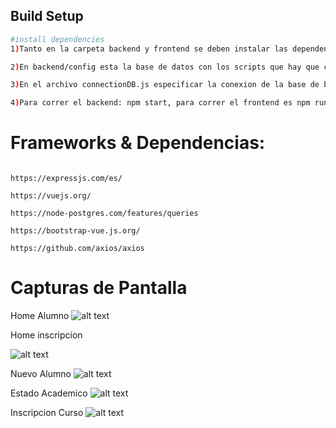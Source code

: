 ## Build Setup

``` bash
#install dependencies
1)Tanto en la carpeta backend y frontend se deben instalar las dependencias con npm install. 

2)En backend/config esta la base de datos con los scripts que hay que correr para generar las tablas y los inserts.

3)En el archivo connectionDB.js especificar la conexion de la base de base de datos.

4)Para correr el backend: npm start, para correr el frontend es npm run serve.

```

# Frameworks & Dependencias:

```

https://expressjs.com/es/

https://vuejs.org/

https://node-postgres.com/features/queries

https://bootstrap-vue.js.org/

https://github.com/axios/axios

```

# Capturas de Pantalla

Home Alumno
![alt text](https://github.com/Bonato12/frontend/src/assets/capturas/HomePersona.png)

Home inscripcion

![alt text](https://github.com/Bonato12/frontend/src/assets/capturas/HomeInscripcion.png)


Nuevo Alumno
![alt text](https://github.com/Bonato12/frontend/src/assets/capturas/NuevoAlumno.png)



Estado Academico
![alt text](https://github.com/Bonato12/frontend/src/assets/capturas/EstadoAcademico.png)



Inscripcion Curso
![alt text](https://github.com/Bonato12/frontend/src/assets/capturas/InscripcionCurso.png)
